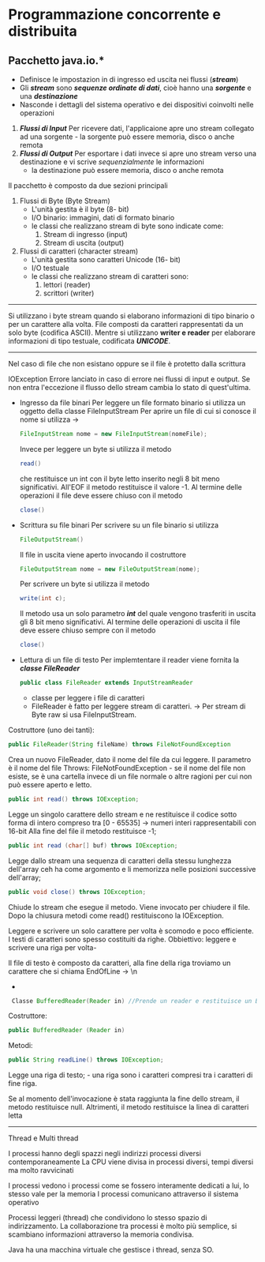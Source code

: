# Programmazione concorrente e distribuita

## Pacchetto java.io.\*

- Definisce le impostazion in di ingresso ed uscita nei flussi (**_stream_**)
- Gli **_stream_** sono **_sequenze ordinate di dati_**, cioè hanno una **_sorgente_** e una **_destinazione_**
- Nasconde i dettagli del sistema operativo e dei dispositivi coinvolti nelle operazioni

1. **_Flussi di Input_**
   Per ricevere dati, l'applicaione apre uno stream collegato ad una sorgente - la sorgente può essere memoria, disco o anche remota
2. **_Flussi di Output_**
   Per esportare i dati invece si apre uno stream verso una destinazione e vi scrive _sequenzialmente_ le informazioni
   - la destinazione può essere memoria, disco o anche remota

Il pacchetto è composto da due sezioni principali

1. Flussi di Byte (Byte Stream)
    - L'unità gestita è il byte (8- bit)
    - I/O binario: immagini, dati di formato binario
    - le classi che realizzano stream di byte sono indicate come:
      1. Stream di ingresso (input)
      2. Stream di uscita (output)
2. Flussi di caratteri (character stream)
    - L'unità gestita sono caratteri Unicode (16- bit)
    - I/O testuale
    - le classi che realizzano stream di caratteri sono:
      1. lettori (reader)
      2. scrittori (writer)

---

Si utilizzano i byte stream quando si elaborano informazioni di tipo binario o per un carattere alla volta.
File composti da caratteri rappresentati da un solo byte (codifica ASCII).
Mentre si utilizzano **writer e reader** per elaborare informazioni di tipo testuale, codificata **_UNICODE_**.

---

Nel caso di file che non esistano oppure se il file è protetto dalla scrittura

IOException
Errore lanciato in caso di errore nei flussi di input e output.
Se non entra l'eccezione il flusso dello stream cambia lo stato di quest'ultima.

- Ingresso da file binari
  Per leggere un file formato binario si utilizza un oggetto della classe FileInputStream
  Per aprire un file di cui si conosce il nome si utilizza ->

  ```java
  FileInputStream nome = new FileInputStream(nomeFile);
  ```

  Invece per leggere un byte si utilizza il metodo

  ```java
  read()
  ```

  che restituisce un int con il byte letto inserito negli 8 bit meno significativi.
  All'EOF il metodo restituisce il valore -1.
  Al termine delle operazioni il file deve essere chiuso con il metodo

  ```java
  close()
  ```

- Scrittura su file binari
  Per scrivere su un file binario si utilizza

  ```java
  FileOutputStream()
  ```

  Il file in uscita viene aperto invocando il costruttore

  ```java
  FileOutputStream nome = new FileOutputStream(nome);
  ```

  Per scrivere un byte si utilizza il metodo

  ```java
  write(int c);
  ```

  Il metodo usa un solo parametro **_int_** del quale vengono trasferiti in uscita gli 8 bit meno significativi.
  Al termine delle operazioni di uscita il file deve essere chiuso sempre con il metodo

  ```java
  close()
  ```

- Lettura di un file di testo
  Per implemtentare il reader viene fornita la **_classe FileReader_**

  ```java
  public class FileReader extends InputStreamReader
  ```

  - classe per leggere i file di caratteri
  - FileReader è fatto per leggere stream di caratteri. -> Per stream di Byte raw si usa FileInputStream.

Costruttore (uno dei tanti):

```java
public FileReader(String fileName) throws FileNotFoundException
```

Crea un nuovo FileReader, dato il nome del file da cui leggere.
Il parametro è il nome del file
Throws: FileNotFoundException - se il nome del file non esiste, se è una cartella invece di un file normale o altre ragioni per cui non può essere aperto e letto.

```java
public int read() throws IOException;
```

Legge un singolo carattere dello stream e ne restituisce il codice sotto forma di intero compreso tra [0 - 65535] -> numeri interi rappresentabili con 16-bit
Alla fine del file il metodo restituisce -1;

```java
public int read (char[] buf) throws IOException;
```

Legge dallo stream una sequenza di caratteri della stessu lunghezza dell'array ceh ha come argomento e li memorizza nelle posizioni successive dell'array;

```java
public void close() throws IOException;
```

Chiude lo stream che esegue il metodo.
Viene invocato per chiudere il file.
Dopo la chiusura metodi come read() restituiscono la IOException.

Leggere e scrivere un solo carattere per volta è scomodo e poco efficiente.
I testi di caratteri sono spesso costituiti da righe.
Obbiettivo: leggere e scrivere una riga per volta-

Il file di testo è composto da caratteri, alla fine della riga troviamo un carattere che si chiama EndOfLine -> \n

-

```java
 Classe BufferedReader(Reader in) //Prende un reader e restituisce un BufferedReader
```

Costruttore:

```java
public BufferedReader (Reader in)
```

Metodi:

```java
public String readLine() throws IOException;
```

Legge una riga di testo; - una riga sono i caratteri compresi tra i caratteri di fine riga.

Se al momento dell'invocazione è stata raggiunta la fine dello stream, il metodo restituisce null.
Altrimenti, il metodo restituisce la linea di caratteri letta

---

Thread e Multi thread

I processi hanno degli spazzi negli indirizzi
processi diversi contemporaneamente
La CPU viene divisa in processi diversi, tempi diversi ma molto ravvicinati

I processi vedono i processi come se fossero interamente dedicati a lui, lo stesso vale per la memoria
I processi comunicano attraverso il sistema operativo

Processi leggeri (thread) che condividono lo stesso spazio di indirizzamento.
La collaborazione tra processi è molto più semplice, si scambiano informazioni attraverso la memoria condivisa.

Java ha una macchina virtuale che gestisce i thread, senza SO.
